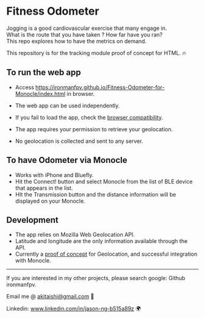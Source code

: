 # Fitness Odometer
Jogging is a good cardiovascular exercise that many engage in. </br>
What is the route that you have taken ? How far have you ran? </br> 
This repo explores how to have the metrics on demand. </br>

This repository is for the tracking module proof of concept for HTML. 🔥

## To run the web app

- Access https://ironmanfpv.github.io/Fitness-Odometer-for-Monocle/index.html in browser.
- The web app can be used independently.
- If you fail to load the app, check the [browser compatibility](https://developer.mozilla.org/en-US/docs/Web/API/Geolocation_API#browser_compatibility).

- The app requires your permission to retrieve your geolocation.
- No geolocation is collected and sent to any server.

## To have Odometer via Monocle

- Works with iPhone and Bluefly.
- Hit the Connect! button and select Monocle from the list of BLE device that appears in the list.
- HIt the Transmission button and the distance information will be displayed on your Monocle. 

## Development

- The app relies on Mozilla Web Geolocation API.
- Latitude and longitude are the only information available through the API.
- Currently a [proof of concept]() for Geolocation, and successful integration with Monocle.

---

If you are interested in my other projects, please search google: Github ironmanfpv. 

Email me @ akitaishi@gmail.com 👋

Linkedin: www.linkedin.com/in/jason-ng-b515a89z  🌍
